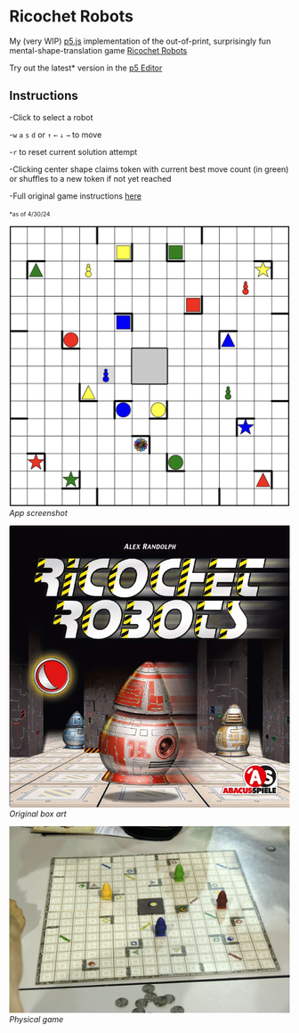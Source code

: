 # Ricochet Robots

My (very WIP) [p5.js](https://p5js.org/) implementation of the out-of-print, surprisingly fun mental-shape-translation game [Ricochet Robots](https://en.wikipedia.org/wiki/Ricochet_Robots)

Try out the latest* version in the [p5 Editor](https://editor.p5js.org/briansmiley/sketches/LJjfo8k1P)

**Instructions**
-
-Click to select a robot

-`w` `a` `s` `d` or `↑` `←` `↓` `→` to move

-`r` to reset current solution attempt

-Clicking center shape claims token with current best move count (in green) or shuffles to a new token if not yet reached

-Full original game instructions [here](https://images-cdn.zmangames.com/us-east-1/filer_public/c0/b4/c0b482f1-ad3e-4e5d-ae48-0c11aa7c317a/en-ricochet_robot-rules.pdf)


<span style="font-size:.75em;">*as of 4/30/24</span>

![App screenshot](./images/canvas.png)
*App screenshot*

![Box art](./images/ricochet_robots_box.png)
*Original box art*

![Board game image](./images/ricochet_robots_real.jpeg)
*Physical game*

